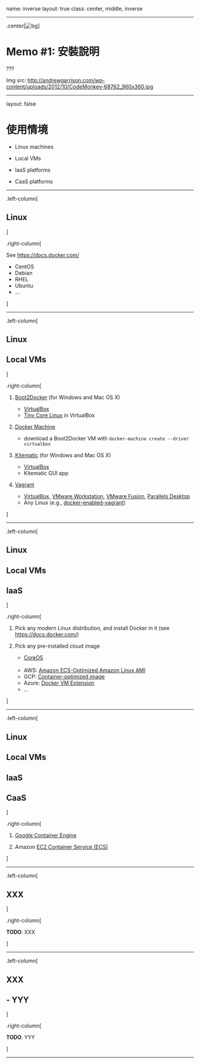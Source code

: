 name: inverse
layout: true
class: center, middle, inverse

---

.center[![bg](img/CodeMonkey-1.jpg)]

# Memo #1: 安裝說明

???

Img src: http://andrewgarrison.com/wp-content/uploads/2012/10/CodeMonkey-68762_960x360.jpg


---

layout: false

# 使用情境

- Linux machines

- Local VMs

- IaaS platforms

- CaaS platforms

---

.left-column[
  ## Linux
]

.right-column[

See https://docs.docker.com/

- CentOS
- Debian
- RHEL
- Ubuntu
- ...

]

---

.left-column[
  ## Linux
  ## Local VMs
]

.right-column[

1. [Boot2Docker](http://boot2docker.io/) (for Windows and Mac OS X)
   - [VirtualBox](https://www.virtualbox.org/) 
   - [Tiny Core Linux](http://tinycorelinux.net/) in VirtualBox

2. [Docker Machine](https://docs.docker.com/machine/)
   - download a Boot2Docker VM with `docker-machine create --driver virtualbox`

3. [Kitematic](https://docs.docker.com/kitematic/) (for Windows and Mac OS X)
   - [VirtualBox](https://www.virtualbox.org/)
   - Kitematic GUI app

4. [Vagrant](https://www.vagrantup.com/)
   - [VirtualBox](https://www.virtualbox.org/), [VMware Workstation](http://www.vmware.com/tw/products/workstation/), [VMware Fusion](http://www.vmware.com/tw/products/fusion), [Parallels Desktop](http://www.parallels.com/products/desktop/)
   - Any Linux (e.g., [docker-enabled-vagrant](https://github.com/William-Yeh/docker-enabled-vagrant))

]


---

.left-column[
  ## Linux
  ## Local VMs
  ## IaaS
]

.right-column[

1. Pick any modern Linux distribution, and install Docker in it (see https://docs.docker.com/)

2. Pick any pre-installed cloud image
   - [CoreOS](https://coreos.com/)<br/><br/>
   - AWS: [Amazon ECS-Optimized Amazon Linux AMI](https://aws.amazon.com/marketplace/pp/B00U6QTYI2)
   - GCP: [Container-optimized image](https://cloud.google.com/compute/docs/containers/container_vms)
   - Azure: [Docker VM Extension](https://azure.microsoft.com/en-us/documentation/articles/virtual-machines-docker-vm-extension/)
   - ...

]


---

.left-column[
  ## Linux
  ## Local VMs
  ## IaaS
  ## CaaS
]

.right-column[

1. [Google Container Engine](https://cloud.google.com/container-engine/)

2. Amazon [EC2 Container Service (ECS)](http://aws.amazon.com/tw/ecs/)

]



---



.left-column[
  ## XXX
]

.right-column[

**TODO**: XXX

]

---

.left-column[
  ## XXX
  ## - YYY
]

.right-column[

**TODO**: YYY

]

---






